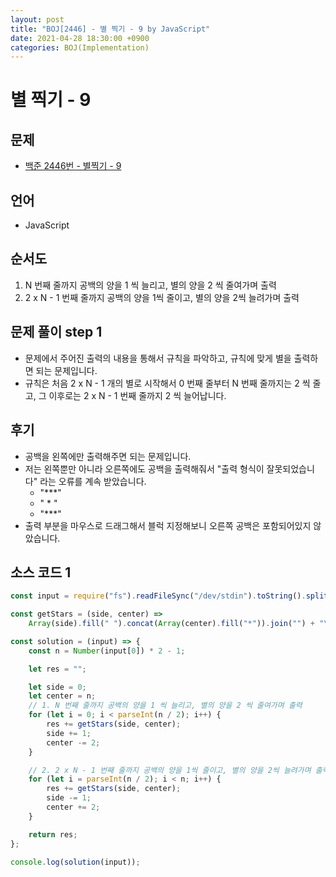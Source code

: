 ```yaml
---
layout: post
title: "BOJ[2446] - 별 찍기 - 9 by JavaScript"
date: 2021-04-28 18:30:00 +0900
categories: BOJ(Implementation)
---
```


# 별 찍기 - 9

## 문제

- [백준 2446번 - 별찍기 - 9](https://www.acmicpc.net/problem/2446)

## 언어

- JavaScript

## 순서도

1. N 번째 줄까지 공백의 양을 1 씩 늘리고, 별의 양을 2 씩 줄여가며 출력
2. 2 x N - 1 번째 줄까지 공백의 양을 1씩 줄이고, 별의 양을 2씩 늘려가며 출력

## 문제 풀이 step 1

- 문제에서 주어진 출력의 내용을 통해서 규칙을 파악하고, 규칙에 맞게 별을 출력하면 되는 문제입니다.
- 규칙은 처음 2 x N - 1 개의 별로 시작해서 0 번째 줄부터 N 번째 줄까지는 2 씩 줄고, 그 이후로는 2 x N - 1 번째 줄까지 2 씩 늘어납니다.

## 후기

- 공백을 왼쪽에만 출력해주면 되는 문제입니다.
- 저는 왼쪽뿐만 아니라 오른쪽에도 공백을 출력해줘서 "출력 형식이 잘못되었습니다" 라는 오류를 계속 받았습니다.
  - "\*\*\*"
  - " \* "
  - "\*\*\*"
- 출력 부분을 마우스로 드래그해서 블럭 지정해보니 오른쪽 공백은 포함되어있지 않았습니다.

## 소스 코드 1

```jsx
const input = require("fs").readFileSync("/dev/stdin").toString().split("\n");

const getStars = (side, center) =>
	Array(side).fill(" ").concat(Array(center).fill("*")).join("") + "\n";

const solution = (input) => {
	const n = Number(input[0]) * 2 - 1;

	let res = "";

	let side = 0;
	let center = n;
	// 1. N 번째 줄까지 공백의 양을 1 씩 늘리고, 별의 양을 2 씩 줄여가며 출력
	for (let i = 0; i < parseInt(n / 2); i++) {
		res += getStars(side, center);
		side += 1;
		center -= 2;
	}

	// 2. 2 x N - 1 번째 줄까지 공백의 양을 1씩 줄이고, 별의 양을 2씩 늘려가며 출력
	for (let i = parseInt(n / 2); i < n; i++) {
		res += getStars(side, center);
		side -= 1;
		center += 2;
	}

	return res;
};

console.log(solution(input));
```
